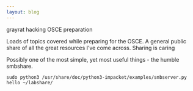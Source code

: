 ```yaml
---
layout: blog
---
```

grayrat hacking
OSCE preparation

Loads of topics covered while preparing for the OSCE. A general public share of all the great resources I’ve come across.
Sharing is caring

Possibly one of the most simple, yet most useful things - the humble smbshare.
```
sudo python3 /usr/share/doc/python3-impacket/examples/smbserver.py hello ~/labshare/
```
